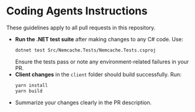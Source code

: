 # Coding Agents Instructions

These guidelines apply to all pull requests in this repository.

- **Run the .NET test suite** after making changes to any C# code. Use:
  ```bash
  dotnet test Src/Nemcache.Tests/Nemcache.Tests.csproj
  ```
  Ensure the tests pass or note any environment-related failures in your PR.
- **Client changes** in the `client` folder should build successfully. Run:
  ```bash
  yarn install
  yarn build
  ```
- Summarize your changes clearly in the PR description.
